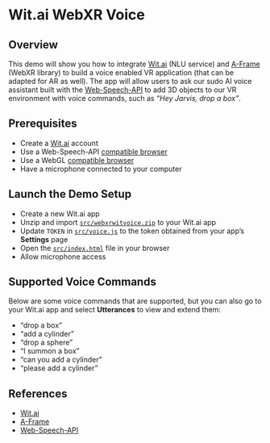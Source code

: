 # Wit.ai WebXR Voice


## Overview

This demo will show you how to integrate [Wit.ai](https://wit.ai) (NLU service) and [A-Frame](https://aframe.io/) (WebXR library) to build a voice enabled VR application (that can be adapted for AR as well). The app will allow users to ask our sudo AI voice assistant built with the [Web-Speech-API](https://developer.mozilla.org/en-US/docs/Web/API/Web_Speech_API/Using_the_Web_Speech_API) to add 3D objects to our VR environment with voice commands, such as _“Hey Jarvis, drop a box”_.


## Prerequisites



*   Create a [Wit.ai](https://wit.ai) account
*   Use a Web-Speech-API [compatible browser](https://developer.mozilla.org/en-US/docs/Web/API/Web_Speech_API#browser_compatibility)
*   Use a WebGL [compatible browser](https://developer.mozilla.org/en-US/docs/Web/API/WebGL_API#browser_compatibility)
*   Have a microphone connected to your computer


## Launch the Demo Setup


*   Create a new Wit.ai app
*   Unzip and import [`src/webxrwitvoice.zip`](src/webxrwitvoice.zip) to your Wit.ai app
*   Update `TOKEN` in  [`src/voice.js`](src/voice.js) to the token obtained from your app’s **Settings** page 
*   Open the [`src/index.html`](src/index.html) file in your browser
*   Allow microphone access


## Supported Voice Commands

Below are some voice commands that are supported, but you can also go to your Wit.ai app and select **Utterances** to view and extend them:



*   “drop a box”
*   “add a cylinder”
*   “drop a sphere”
*   “I summon a box”
*   “can you add a cylinder”
*   “please add a cylinder”

## References

* [Wit.ai](https://wit.ai)
* [A-Frame](https://a-frame.io)
* [Web-Speech-API](https://developer.mozilla.org/en-US/docs/Web/API/Web_Speech_API/Using_the_Web_Speech_API)

